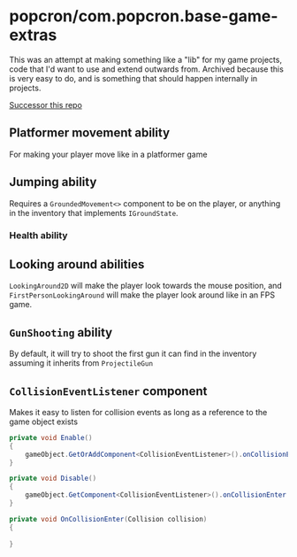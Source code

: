 # popcron/com.popcron.base-game-extras
This was an attempt at making something like a "lib" for my game projects, code that I'd want to use and extend outwards from.
Archived because this is very easy to do, and is something that should happen internally in projects.

[Successor this repo](https://github.com/popcron-games/com.popcron-games.lib)

## Platformer movement ability
For making your player move like in a platformer game
## Jumping ability
Requires a `GroundedMovement<>` component to be on the player, or anything in the inventory that implements `IGroundState`.
### Health ability
## Looking around abilities
`LookingAround2D` will make the player look towards the mouse position, and `FirstPersonLookingAround` will make the player look around like in an FPS game.
## `GunShooting` ability
By default, it will try to shoot the first gun it can find in the inventory assuming it inherits from `ProjectileGun`
## `CollisionEventListener` component
Makes it easy to listen for collision events as long as a reference to the game object exists
```cs
private void Enable()
{
    gameObject.GetOrAddComponent<CollisionEventListener>().onCollisionEnter += OnCollisionEnter;
}

private void Disable()
{
    gameObject.GetComponent<CollisionEventListener>().onCollisionEnter -= OnCollisionEnter;
}

private void OnCollisionEnter(Collision collision)
{
    
}
```
